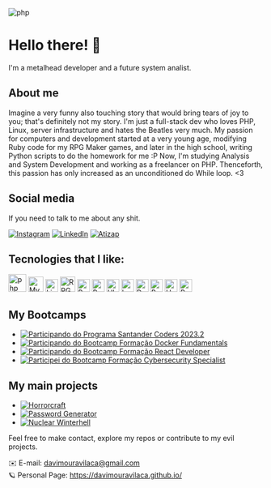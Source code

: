 ![php](https://github.com/davimouravilaca/davimouravilaca/assets/76662862/5b8b0f5e-a5c3-46cf-8887-b2b94b70f02b)

# Hello there! 🤘

I'm a metalhead developer and a future system analist.

## About me
Imagine a very funny also touching story that would bring tears of joy to you; that's definitely not my story. I'm just a full-stack dev who loves PHP, Linux, server infrastructure and hates the Beatles very much. My passion for computers and development started at a very young age, modifying Ruby code for my RPG Maker games, and later in the high school, writing Python scripts to do the homework for me :P Now, I'm studying Analysis and System Development and working as a freelancer on PHP. Thenceforth, this passion has only increased as an unconditioned do While loop. <3

## Social media

If you need to talk to me about any shit.

[![Instagram](https://img.shields.io/badge/Instagram-Follow-blue?style=for-the-badge&logo=instagram)](https://www.instagram.com/starforger93/)
[![LinkedIn](https://img.shields.io/badge/LinkedIn-Connect-blue?style=for-the-badge&logo=linkedin)](https://www.linkedin.com/in/davi-vilaca-dev)
[![Atizap](https://img.shields.io/badge/WhatsApp-Zap-blue?style=for-the-badge&logo=whatsapp)](https://wa.me/)

## Tecnologies that I like:

<div align="">
<img width="35" src="https://github.com/marwin1991/profile-technology-icons/assets/76662862/dbbc299a-8356-45e4-9d2e-a6c21b4569cf" alt="php" title="php"/>

<img width="30" src="https://user-images.githubusercontent.com/25181517/183896128-ec99105a-ec1a-4d85-b08b-1aa1620b2046.png" alt="MySQL" title="MySQL"/>

<img width="25" src="https://github.com/marwin1991/profile-technology-icons/assets/76662862/2481dc48-be6b-4ebb-9e8c-3b957efe69fa" alt="Linux" title="Linux"/>

<img width="30" src="https://github.com/marwin1991/profile-technology-icons/assets/76662862/f34c5312-b759-46d2-b9cc-a62a9f901600" alt="RPG Maker" title="RPG Maker"/>

<img width="25" src="https://user-images.githubusercontent.com/25181517/183423507-c056a6f9-1ba8-4312-a350-19bcbc5a8697.png" alt="Python" title="Python"/>

<img width="25" src="https://user-images.githubusercontent.com/25181517/192603745-7d34df9e-7756-4756-a539-6a61badf7a80.png" alt="Ruby" title="Ruby"/>

<img width="25" src="https://user-images.githubusercontent.com/25181517/186884153-99edc188-e4aa-4c84-91b0-e2df260ebc33.png" alt="Ubuntu" title="Ubuntu"/>

<img width="25" src="https://user-images.githubusercontent.com/25181517/192158606-7c2ef6bd-6e04-47cf-b5bc-da2797cb5bda.png" alt="bash" title="bash"/>

<img width="25" src="https://user-images.githubusercontent.com/25181517/117207330-263ba280-adf4-11eb-9b97-0ac5b40bc3be.png" alt="Docker" title="Docker"/>

<img width="25" src="https://user-images.githubusercontent.com/25181517/183898054-b3d693d4-dafb-4808-a509-bab54cf5de34.png" alt="Bootstrap" title="Bootstrap"/>

<img width="25" src="https://user-images.githubusercontent.com/25181517/193427941-9437dbbe-376f-40dc-9573-0ef5c02a26a7.png" alt="Unity" title="Unity"/>

<img width="25" src="https://user-images.githubusercontent.com/25181517/183897015-94a058a6-b86e-4e42-a37f-bf92061753e5.png" alt="React" title="React"/>

## My Bootcamps
- [![Participando do Programa Santander Coders 2023.2](https://img.shields.io/badge/Bootcamp%20Santander%20Coders%202023.2%20%20BackEnd-Concluindo-9cf?style=for-the-badge)](https://app.becas-santander.com/pt/program/bolsas-santander-santander-coders-2023-2-edicao)
- [![Participando do Bootcamp Formação Docker Fundamentals](https://img.shields.io/badge/Bootcamp%20Formação%20Docker%20Fundamentals-Concluindo-9cf?style=for-the-badge)](https://web.dio.me/track/formacao-docker-fundamentals)
- [![Participando do Bootcamp Formação React Developer](https://img.shields.io/badge/Bootcamp%20Formação%20React%20Developer-Concluindo-9cf?style=for-the-badge)](https://web.dio.me/track/formacao-react-developer)
- [![Participei do Bootcamp Formação Cybersecurity Specialist](https://img.shields.io/badge/Formação%20Cybersecurity%20Specialist-Concluído-90EE90?style=for-the-badge)](https://github.com/davimouravilaca/davimouravilaca/files/13451745/DIO.-.Certificado.-.C303A2FC.pdf)

## My main projects
- [![Horrorcraft](https://img.shields.io/badge/Horrorcraft%20Website%20-In%20Development-9cf?style=for-the-badge)](https://github.com/davimouravilaca/horrorcraft)
-  [![Password Generator](https://img.shields.io/badge/Password%20Generator%20-On%20Production-90EE90?style=for-the-badge)](http://passwordgenerator.000.pe/)
- [![Nuclear Winterhell](https://img.shields.io/badge/Nuclear%20Winterhell%20-In%20Development-9cf?style=for-the-badge)](https://github.com/davimouravilaca/nuclear-winterhell)

Feel free to make contact, explore my repos or contribute to my evil projects.

✉️ E-mail: davimouravilaca@gmail.com <br>
🪐 Personal Page: https://davimouravilaca.github.io/
